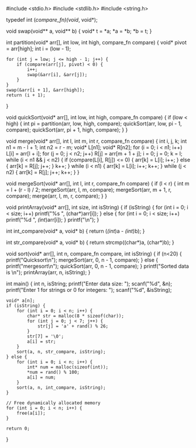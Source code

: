 #include <stdio.h>
#include <stdlib.h>
#include <string.h>

typedef int (*compare_fn)(void*, void*);

void swap(void** a, void** b) {
    void* t = *a;
    *a = *b;
    *b = t;
}

int partition(void* arr[], int low, int high, compare_fn compare) {
    void* pivot = arr[high];
    int i = (low - 1);

    for (int j = low; j <= high - 1; j++) {
        if (compare(arr[j], pivot) < 0) {
            i++;
            swap(&arr[i], &arr[j]);
        }
    }
    swap(&arr[i + 1], &arr[high]);
    return (i + 1);
}

void quickSort(void* arr[], int low, int high, compare_fn compare) {
    if (low < high) {
        int pi = partition(arr, low, high, compare);
        quickSort(arr, low, pi - 1, compare);
        quickSort(arr, pi + 1, high, compare);
    }
}

void merge(void* arr[], int l, int m, int r, compare_fn compare) {
    int i, j, k;
    int n1 = m - l + 1;
    int n2 = r - m;
    void* L[n1];
    void* R[n2];
    for (i = 0; i < n1; i++)
        L[i] = arr[l + i];
    for (j = 0; j < n2; j++)
        R[j] = arr[m + 1 + j];
    i = 0;
    j = 0;
    k = l;
    while (i < n1 && j < n2) {
        if (compare(L[i], R[j]) <= 0) {
            arr[k] = L[i];
            i++;
        } else {
            arr[k] = R[j];
            j++;
        }
        k++;
    }
    while (i < n1) {
        arr[k] = L[i];
        i++;
        k++;
    }
    while (j < n2) {
        arr[k] = R[j];
        j++;
        k++;
    }
}

void mergeSort(void* arr[], int l, int r, compare_fn compare) {
    if (l < r) {
        int m = l + (r - l) / 2;
        mergeSort(arr, l, m, compare);
        mergeSort(arr, m + 1, r, compare);
        merge(arr, l, m, r, compare);
    }
}

void printArray(void* arr[], int size, int isString) {
    if (isString) {
        for (int i = 0; i < size; i++)
            printf("%s ", (char*)arr[i]);
    } else {
        for (int i = 0; i < size; i++)
            printf("%d ", *(int*)arr[i]);
    }
    printf("\n");
}

int int_compare(void* a, void* b) {
    return (*(int*)a - *(int*)b);
}

int str_compare(void* a, void* b) {
    return strcmp((char*)a, (char*)b);
}

void sort(void* arr[], int n, compare_fn compare, int isString) {
    if (n<20) {
        printf("Quicksort\n");
        mergeSort(arr, 0, n - 1, compare);
    } else {
        printf("mergesort\n");
        quickSort(arr, 0, n - 1, compare);
    }
    printf("Sorted data is \n");
    printArray(arr, n, isString);
}

int main() {
    int n, isString;
    printf("Enter data size: ");
    scanf("%d", &n);
    printf("Enter 1 for strings or 0 for integers: ");
    scanf("%d", &isString);

    void* a[n];
    if (isString) {
        for (int i = 0; i < n; i++) {
            char* str = malloc(8 * sizeof(char));
            for (int j = 0; j < 7; j++) {
                str[j] = 'a' + rand() % 26;
            }
            str[7] = '\0';
            a[i] = str;
        }
        sort(a, n, str_compare, isString);
    } else {
        for (int i = 0; i < n; i++) {
            int* num = malloc(sizeof(int));
            *num = rand() % 100;
            a[i] = num;
        }
        sort(a, n, int_compare, isString);
    }

    // Free dynamically allocated memory
    for (int i = 0; i < n; i++) {
        free(a[i]);
    }

    return 0;
}
